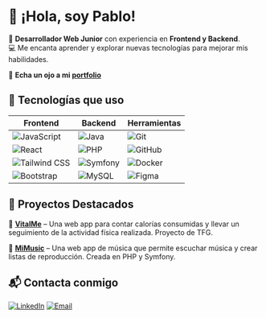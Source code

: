 # 👋 ¡Hola, soy Pablo!  

🚀 **Desarrollador Web Junior** con experiencia en **Frontend y Backend**.  
💻 Me encanta aprender y explorar nuevas tecnologías para mejorar mis habilidades.  

🔭 **Echa un ojo a mi [portfolio](https://portoflio-pablosierra.netlify.app)**  

## 🚀 Tecnologías que uso  

| **Frontend** | **Backend** | **Herramientas** |
|-------------|----------------------|-------------|
| ![JavaScript](https://img.shields.io/badge/-JavaScript-F7DF1E?style=flat-square&logo=javascript&logoColor=black) | ![Java](https://img.shields.io/badge/-Java-007396?style=flat-square&logo=java&logoColor=white) | ![Git](https://img.shields.io/badge/-Git-F05032?style=flat-square&logo=git&logoColor=white) |
| ![React](https://img.shields.io/badge/-React-61DAFB?style=flat-square&logo=react&logoColor=white) | ![PHP](https://img.shields.io/badge/-PHP-777BB4?style=flat-square&logo=php&logoColor=white) | ![GitHub](https://img.shields.io/badge/-GitHub-181717?style=flat-square&logo=github&logoColor=white) |
| ![Tailwind CSS](https://img.shields.io/badge/-TailwindCSS-38B2AC?style=flat-square&logo=tailwind-css&logoColor=white) | ![Symfony](https://img.shields.io/badge/-Symfony-339933?style=flat-square&logo=symfony&logoColor=white) | ![Docker](https://img.shields.io/badge/-Docker-2496ED?style=flat-square&logo=docker&logoColor=white) |
| ![Bootstrap](https://img.shields.io/badge/-Bootstrap-7952B3?style=flat-square&logo=bootstrap&logoColor=white) | ![MySQL](https://img.shields.io/badge/-MySQL-4479A1?style=flat-square&logo=mysql&logoColor=white) | ![Figma](https://img.shields.io/badge/-Figma-F24E1E?style=flat-square&logo=figma&logoColor=white) |
## 📌 Proyectos Destacados  

🌟 **[VitalMe](https://github.com/PaabloJ7/Proyecto-VitalMe)** – Una web app para contar calorías consumidas y llevar un seguimiento de la actividad física realizada. Proyecto de TFG.

🌟 **[MiMusic](https://github.com/PaabloJ7/Proyecto-MiMusic)** – Una web app de música que permite escuchar música y crear listas de reproducción. Creada en PHP y Symfony.


## 📬 Contacta conmigo  
[![LinkedIn](https://img.shields.io/badge/-LinkedIn-0A66C2?style=flat-square&logo=linkedin&logoColor=white)](https://www.linkedin.com/in/pablosierra-dev/)  [![Email](https://img.shields.io/badge/-Email-0078D4?style=flat-square&logo=microsoft-outlook&logoColor=white)](mailto:pablodelasierra7@gmail.com)

